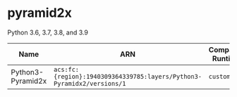 # pyramid2x

Python 3.6, 3.7, 3.8, and 3.9

| Name | ARN | Compatible Runtimes | Latest Version |
|------|------------|---------------------|----------------|
| Python3-Pyramid2x | `acs:fc:{region}:1940309364339785:layers/Python3-Pyramidx2/versions/1` | `custom` | Pyramid-2.0 |
